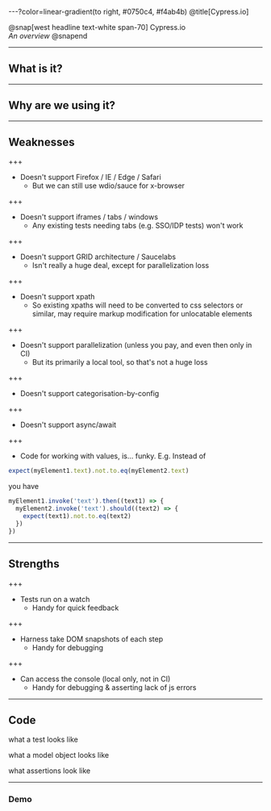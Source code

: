 ---?color=linear-gradient(to right, #0750c4, #f4ab4b)
@title[Cypress.io]

@snap[west headline text-white span-70]
Cypress.io<br>*An overview*
@snapend

---

## What is it?

---

## Why are we using it?

---

## Weaknesses

+++

- Doesn't support Firefox / IE / Edge / Safari
  - But we can still use wdio/sauce for x-browser

+++

- Doesn't support iframes / tabs / windows
  - Any existing tests needing tabs (e.g. SSO/IDP tests) won't work

+++

- Doesn't support GRID architecture / Saucelabs
  - Isn't really a huge deal, except for parallelization loss

+++

- Doesn't support xpath
  - So existing xpaths will need to be converted to css selectors or similar, may require markup modification for unlocatable elements

+++

- Doesn't support parallelization (unless you pay, and even then only in CI)
  - But its primarily a local tool, so that's not a huge loss

+++

- Doesn't support categorisation-by-config

+++

- Doesn't support async/await

+++

- Code for working with values, is... funky.  E.g. Instead of
```javascript
expect(myElement1.text).not.to.eq(myElement2.text)
```
 you have
```javascript
myElement1.invoke('text').then((text1) => {
  myElement2.invoke('text').should((text2) => {
    expect(text1).not.to.eq(text2)
  })
})
```

---

## Strengths

+++

- Tests run on a watch
  - Handy for quick feedback

+++

- Harness take DOM snapshots of each step
  - Handy for debugging

+++

- Can access the console (local only, not in CI)
  - Handy for debugging & asserting lack of js errors

---

## Code

what a test looks like

what a model object looks like

what assertions look like

---

### Demo